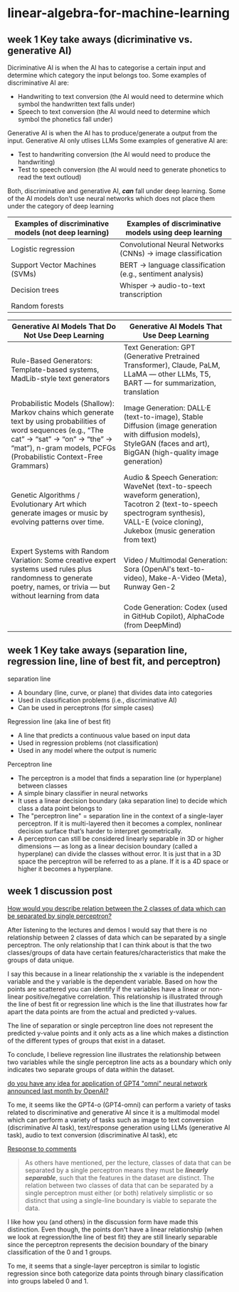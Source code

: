 # linear-algebra-for-machine-learning

## week 1 Key take aways (dicriminative vs. generative AI)

Dicriminative AI is when the AI has to categorise a certain input and determine which category the input belongs too. Some examples of discriminative AI are:
* Handwriting to text conversion (the AI would need to determine which symbol the handwritten text falls under)
* Speech to text conversion (the AI would need to determine which symbol the phonetics fall under)

Generative AI is when the AI has to produce/generate a output from the input. Generative AI only utlises LLMs Some examples of generative AI are:
* Test to handwriting conversion (the AI would need to produce the handwriting)
* Test to speech conversion (the AI would need to generate phonetics to read the text outloud)

Both, discriminative and generative AI, **_can_** fall under deep learning. Some of the AI models don't use neural networks which does not place them under the category of deep learning

| Examples of discriminative models (not deep learning)  | Examples of discriminative models using deep learning |
| ------------- | ------------- |
| Logistic regression | Convolutional Neural Networks (CNNs) → image classification  |
| Support Vector Machines (SVMs)  | BERT → language classification (e.g., sentiment analysis)  |
| Decision trees  | Whisper → audio-to-text transcription  | 
| Random forests  |   |

| Generative AI Models That Do Not Use Deep Learning  | Generative AI Models That Use Deep Learning |
| ------------- | ------------- |
| Rule-Based Generators: Template-based systems, MadLib-style text generators | Text Generation: GPT (Generative Pretrained Transformer), Claude, PaLM, LLaMA — other LLMs, T5, BART — for summarization, translation  |
| Probabilistic Models (Shallow): Markov chains which generate text by using probabilities of word sequences (e.g., “The cat” → “sat” → “on” → “the” → “mat”), n-gram models, PCFGs (Probabilistic Context-Free Grammars)  | Image Generation: DALL·E (text-to-image), Stable Diffusion (image generation with diffusion models), StyleGAN (faces and art), BigGAN (high-quality image generation)  |
| Genetic Algorithms / Evolutionary Art which generate images or music by evolving patterns over time.  | Audio & Speech Generation: WaveNet (text-to-speech waveform generation), Tacotron 2 (text-to-speech spectrogram synthesis), VALL-E (voice cloning), Jukebox (music generation from text)  | 
| Expert Systems with Random Variation: Some creative expert systems used rules plus randomness to generate poetry, names, or trivia — but without learning from data  | Video / Multimodal Generation: Sora (OpenAI's text-to-video), Make-A-Video (Meta), Runway Gen-2  |
|  | Code Generation: Codex (used in GitHub Copilot), AlphaCode (from DeepMind)  |

## week 1 Key take aways (separation line, regression line, line of best fit, and perceptron)

separation line
* A boundary (line, curve, or plane) that divides data into categories
* Used in classification problems (i.e., discriminative AI)
* Can be used in perceptrons (for simple cases)

Regression line (aka line of best fit)
* A line that predicts a continuous value based on input data
* Used in regression problems (not classification)
* Used in any model where the output is numeric

Perceptron line
* The perceptron is a model that finds a separation line (or hyperplane) between classes
* A simple binary classifier in neural networks
* It uses a linear decision boundary (aka separation line) to decide which class a data point belongs to
* The "perceptron line" = separation line in the context of a single-layer perceptron. If it is multi-layered then it becomes a complex, nonlinear decision surface that’s harder to interpret geometrically.
* A perceptron can still be considered linearly separable in 3D or higher dimensions — as long as a linear decision boundary (called a hyperplane) can divide the classes without error. It is just that in a 3D space the perceptron will be referred to as a plane. If it is a 4D space or higher it becomes a hyperplane.

## week 1 discussion post

<ins> How would you describe relation between the 2 classes  of data which can be separated by single perceptron?  </ins>

After listening to the lectures and demos I would say that there is no relationship between 2 classes of data which can be separated by a single perceptron. The only relationship that I can think about is that the two classes/groups of data have certain features/characteristics that make the groups of data unique. 

I say this because in a linear relationship the x variable is the independent variable and the y variable is the dependent variable. Based on how the points are scattered you can identify if the variables have a linear or non-linear positive/negative correlation. This relationship is illustrated through the line of best fit or regression line which is the line that illustrates how far apart the data points are from the actual and predicted y-values. 

The line of separation or single perceptron line does not represent the predicted y-value points and it only acts as a line which makes a distinction of the different types of groups that exist in a dataset.

To conclude, I believe regression line illustrates the relationship between two variables while the single perceptron line acts as a boundary which only indicates two separate groups of data within the dataset. 

 <ins> do you have any idea for application of GPT4 "omni" neural network announced last month by OpenAI?  </ins>

To me, it seems like the GPT4-o (GPT4-omni) can perform a variety of tasks related to discriminative and generative AI since it is a multimodal model which can perform a variety of tasks such as image to text conversion (discriminative AI task), text/response generation using LLMs (generative AI task), audio to text conversion (discriminative AI task), etc

<ins> Response to comments </ins>

> As others have mentioned, per the lecture, classes of data that can be separated by a single perceptron means they must be **_linearly separable_**, such that the features in the dataset are distinct. The relation between two classes of data that can be separated by a single perceptron must either (or both) relatively simplistic or so distinct that using a single-line boundary is viable to separate the data.

I like how you (and others) in the discussion form have made this distinction. Even though, the points don't have a linear relationship (when we look at regression/the line of best fit) they are still linearly separable since the perceptron represents the decision boundary of the binary classification of the 0 and 1 groups.

To me, it seems that a single-layer perceptron is similar to logistic regression since both categorize data points through binary classification into groups labeled 0 and 1.
